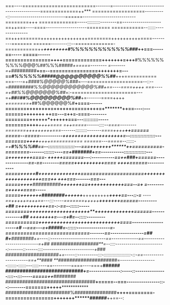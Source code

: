 ===----=========================-------=------------------------------------------=============++***
==================----------::---------------------------======--------------------------========+++
=============-----::::::::::--------==-------------------==++===----====--------------------========
===========--::::::---------------==+++=======++++++++++++++++========++++++++++====---------=======
======--------:::--=============-===========++*********++++++++**#%%%%%%%%%%%%%###*++===-----==-----
=====------===============++++=============+++****++++=+++**#%%%%%%%%%%@@@%##%%%#####*+=====--------
=-------=+*#########**+==--================+++++++=---==*#%%%%%%#####@@@@@@@@@@%%##***+++===========
===----=+*####%@@@@@%###*=---===================--::--=*#########%%@@@@@@@@@@@@%##***+==----====++++
===----=+*##%%@@@@@@@%##*=:-======================---=+**##**#***##%@@@@@@@@@%##***+=-------====++++
*+=======+*##%@@@@@@%#**+====------=======++++++++=++++++=====++++=+*******++==----:---======+++++++
**++==---=+********+=-====--------========++++++*++++++===---::::::::::-----=======++++*****++++====
=+*+=====------::::--====--------=======+++++++++===-------:::::::::-------====++++*********++======
=====--=====-----------++++++++++++++****++++++=--:::::::::::::::::---=======++++****++++===========
======---=====--::::::-=+**********#%%%%##**==--::::::::::::::::::---===+++++++********++==========-
========-------:::::::----==+*#######*+==-----------:::::::::::::::---=++++****************++++====-
+++++=======---:-----------==++*###*+======---------------==-==--------=====+++++**********+++++====
++++======------------=====+++++**#**++++++++++++++=====================++++++++++++**+++**++++===++
+++===-------===---=====++++****##########******************+++++++==+++++*****++*****+++++===--=+**
=--------=+++++====-----=====+++++++**********########*********+++*+++***+++++++++***++++==---::-=**
----==+++++=+++==---:::-----=======+++++****************************+****++***++++======---------+##
=++++++++++==-:-==--::::::-----========+++++++++++****+++++++++**+++++++++++++======-------------+##
++++++++=---=+*#*=--:::::---------===========+++++++*++++++++++++++++++++====--------------------+*#
--===---=+*#####*=-::::::----------------=-============================-------==----------------=*##
#***+***########*+=----::---------------------------==-------------==--------------------------=+*##
#################**=--::::------------------------:-------::------::::-------------------------+*###
###################*+=-----::----------:::-:::::::::::::::::::::-::-==---------------------==+**####
**#####################*=------------------:::::::-::::::---:::::----==---------====----===+**######
###########################*+=---------------:-----::---------------::::--:::-----=====++***########
################################**+=====--===----------------::--:--------=======+++++**************
#######################%###############**++++========-================+++++++*******####*##**++==--:
